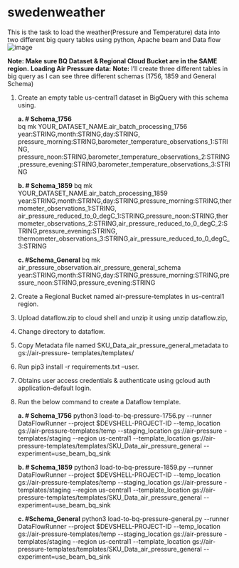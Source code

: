 # swedenweather
This is the task to load the weather(Pressure and Temperature) data into two different big query tables using python, Apache beam and Data flow
![image](https://user-images.githubusercontent.com/30459052/142369621-7fdf5f90-d2e7-4d70-9413-8e2f50bd8ef7.png)

**Note: Make sure BQ Dataset & Regional Cloud Bucket are in the SAME region.**
**Loading Air Pressure data:**
**Note:** I’ll create three different tables in big query as I can see three different schemas (1756, 1859 and General Schema)

1. Create an empty table us-central1 dataset in BigQuery with this schema using.
    
    **a. # Schema_1756**  
    bq mk YOUR_DATASET_NAME.air_batch_processing_1756 year:STRING,month:STRING,day:STRING, pressure_morning:STRING,barometer_temperature_observations_1:STRING, pressure_noon:STRING,barometer_temperature_observations_2:STRING,pressure_evening:STRING,barometer_temperature_observations_3:STRING
    
    **b. # Schema_1859**
    bq mk YOUR_DATASET_NAME.air_batch_processing_1859 year:STRING,month:STRING,day:STRING,pressure_morning:STRING,thermometer_observations_1:STRING, air_pressure_reduced_to_0_degC_1:STRING,pressure_noon:STRING,thermometer_observations_2:STRING,air_pressure_reduced_to_0_degC_2:STRING,pressure_evening:STRING, thermometer_observations_3:STRING,air_pressure_reduced_to_0_degC_3:STRING
    
    **c. #Schema_General**
    bq mk air_pressure_observation.air_pressure_general_schema year:STRING,month:STRING,day:STRING,pressure_morning:STRING,pressure_noon:STRING,pressure_evening:STRING

2. Create a Regional Bucket named air-pressure-templates in us-central1 region.

3. Upload dataflow.zip to cloud shell and unzip it using unzip dataflow.zip,

4. Change directory to dataflow.

5. Copy Metadata file named SKU_Data_air_pressure_general_metadata to gs://air-pressure- templates/templates/ 

6. Run pip3 install -r requirements.txt –user.

7. Obtains user access credentials & authenticate using gcloud auth application-default login.

8. Run the below command to create a Dataflow template.


      **a. # Schema_1756**
      python3 load-to-bq-pressure-1756.py --runner DataFlowRunner --project $DEVSHELL-PROJECT-ID --temp_location gs://air-pressure-templates/temp --staging_location gs://air-pressure -templates/staging --region us-central1 --template_location gs://air-pressure-templates/templates/SKU_Data_air_pressure_general  --experiment=use_beam_bq_sink

      **b. # Schema_1859**
      python3 load-to-bq-pressure-1859.py --runner DataFlowRunner --project $DEVSHELL-PROJECT-ID --temp_location gs://air-pressure-templates/temp --staging_location gs://air-pressure -templates/staging --region us-central1 --template_location gs://air-pressure-templates/templates/SKU_Data_air_pressure_general  --experiment=use_beam_bq_sink

      **c. #Schema_General**
      python3 load-to-bq-pressure-general.py --runner DataFlowRunner --project $DEVSHELL-PROJECT-ID --temp_location gs://air-pressure-templates/temp --staging_location gs://air-pressure -templates/staging --region us-central1 --template_location gs://air-pressure-templates/templates/SKU_Data_air_pressure_general  --experiment=use_beam_bq_sink

